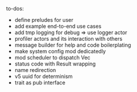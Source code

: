 to-dos:
* define preludes for user
* add example end-to-end use cases
* add tmp logging for debug => use logger actor
* profiler actors and its interaction with others
* message builder for help and code boilerplating
* make system config mod dedicatedly
* mod scheduler to dispatch Vec<Msg>
* status code with Result wrapping
* name redirection
* v5 uuid for determinism
* trait as pub interface
